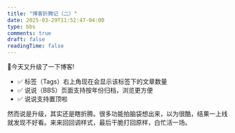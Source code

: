 ```yaml
---
title: "博客折腾记（二）"
date: 2025-03-29T11:52:47-04:00
type: bbs
comments: true
draft: false
readingTime: false
---
```

🥳今天又升级了一下博客!

+ ✅ 标签（Tags）右上角现在会显示该标签下的文章数量
+ ✅ 说说（BBS）页面支持按年份归档，浏览更方便
+ ✅ 说说支持置顶啦

然而说是升级，其实还是瞎折腾。很多功能拍脑袋想出来，以为很酷，结果一上线就发现不好看。来来回回调样式，最后干脆打回原样，白忙活一场。

